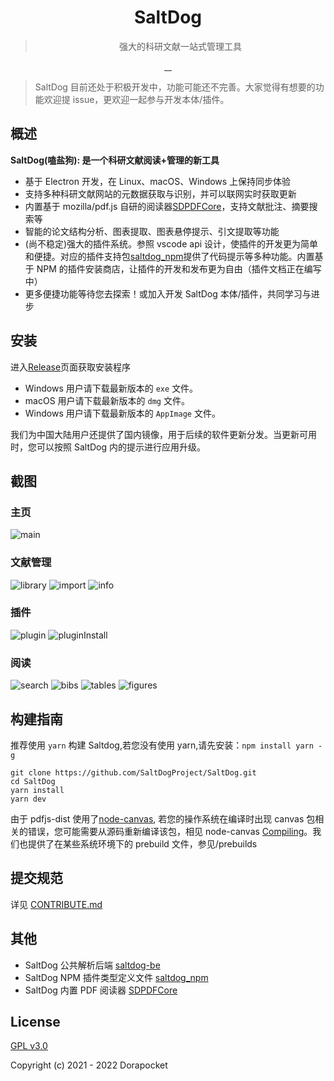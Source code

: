<div align="center">
  <img src="https://raw.githubusercontent.com/SaltDogProject/SaltDog/main/public/images/logo.png" alt="">
  <h1>SaltDog</h1>
  <blockquote>强大的科研文献一站式管理工具</blockquote>
  <a href="https://github.com/SaltDogProject/SaltDog/actions">
    <img src="https://img.shields.io/badge/code%20style-standard-green.svg?style=flat-square" alt="">
  </a>
  <a href="https://github.com/SaltDogProject/SaltDog/actions">
    <img src="https://github.com/SaltDogProject/SaltDog/actions/workflows/main.yml/badge.svg" alt="">
  </a>
  <a href="https://github.com/SaltDogProject/SaltDog/releases">
    <img src="https://img.shields.io/github/downloads/SaltDogProject/SaltDog/total.svg?style=flat-square" alt="">
  </a>
  <a href="https://github.com/SaltDogProject/SaltDog/releases/latest">
    <img src="https://img.shields.io/github/release/SaltDogProject/SaltDog.svg?style=flat-square" alt="">
  </a>
</div>

> SaltDog 目前还处于积极开发中，功能可能还不完善。大家觉得有想要的功能欢迎提 issue，更欢迎一起参与开发本体/插件。

## 概述

**SaltDog(嗑盐狗): 是一个科研文献阅读+管理的新工具**

-   基于 Electron 开发，在 Linux、macOS、Windows 上保持同步体验
-   支持多种科研文献网站的元数据获取与识别，并可以联网实时获取更新
-   内置基于 mozilla/pdf.js 自研的阅读器[SDPDFCore](https://github.com/SaltDogProject/SDPDFCore)，支持文献批注、摘要搜索等
-   智能的论文结构分析、图表提取、图表悬停提示、引文提取等功能
-   (尚不稳定)强大的插件系统。参照 vscode api 设计，使插件的开发更为简单和便捷。对应的插件支持包[saltdog_npm](https://github.com/SaltDogProject/saltdog_npm)提供了代码提示等多种功能。内置基于 NPM 的插件安装商店，让插件的开发和发布更为自由（插件文档正在编写中）
-   更多便捷功能等待您去探索！或加入开发 SaltDog 本体/插件，共同学习与进步

## 安装

进入[Release](https://github.com/SaltDogProject/SaltDog/releases)页面获取安装程序

-   Windows 用户请下载最新版本的 `exe` 文件。
-   macOS 用户请下载最新版本的 `dmg` 文件。
-   Windows 用户请下载最新版本的 `AppImage` 文件。

我们为中国大陆用户还提供了国内镜像，用于后续的软件更新分发。当更新可用时，您可以按照 SaltDog 内的提示进行应用升级。

## 截图

### 主页

![main](https://raw.githubusercontent.com/SaltDogProject/SaltDog/main/.imgs/main.png)

### 文献管理

![library](https://raw.githubusercontent.com/SaltDogProject/SaltDog/main/.imgs/library.png)
![import](https://raw.githubusercontent.com/SaltDogProject/SaltDog/main/.imgs/import.png)
![info](https://raw.githubusercontent.com/SaltDogProject/SaltDog/main/.imgs/info.png)

### 插件

![plugin](https://raw.githubusercontent.com/SaltDogProject/SaltDog/main/.imgs/plugin.png)
![pluginInstall](https://raw.githubusercontent.com/SaltDogProject/SaltDog/main/.imgs/plugininstall.png)

### 阅读

![search](https://raw.githubusercontent.com/SaltDogProject/SaltDog/main/.imgs/search.png)
![bibs](https://raw.githubusercontent.com/SaltDogProject/SaltDog/main/.imgs/bibs.jpg)
![tables](https://raw.githubusercontent.com/SaltDogProject/SaltDog/main/.imgs/tables.jpg)
![figures](https://raw.githubusercontent.com/SaltDogProject/SaltDog/main/.imgs/figures.jpg)

## 构建指南

推荐使用 `yarn` 构建 Saltdog,若您没有使用 yarn,请先安装：`npm install yarn -g`

```
git clone https://github.com/SaltDogProject/SaltDog.git
cd SaltDog
yarn install
yarn dev
```

由于 pdfjs-dist 使用了[node-canvas](https://github.com/Automattic/node-canvas#compiling), 若您的操作系统在编译时出现 canvas 包相关的错误，您可能需要从源码重新编译该包，相见 node-canvas [Compiling](https://github.com/Automattic/node-canvas#compiling)。我们也提供了在某些系统环境下的 prebuild 文件，参见/prebuilds

## 提交规范

详见 [CONTRIBUTE.md](https://github.com/SaltDogProject/SaltDog/blob/main/CONTRIBUTE.md)

## 其他

-   SaltDog 公共解析后端 [saltdog-be](https://github.com/SaltDogProject/saltdog-be)
-   SaltDog NPM 插件类型定义文件 [saltdog_npm](https://github.com/SaltDogProject/saltdog_npm)
-   SaltDog 内置 PDF 阅读器 [SDPDFCore](https://github.com/SaltDogProject/SDPDFCore)

## License

[GPL v3.0](https://opensource.org/licenses/GPL-3.0)

Copyright (c) 2021 - 2022 Dorapocket

